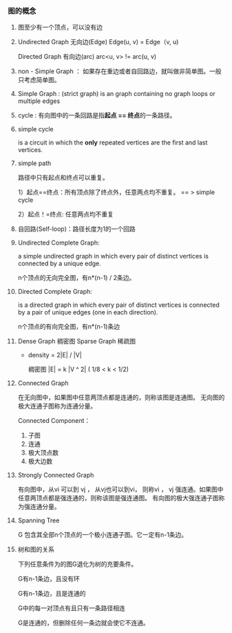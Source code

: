 ### 图的概念

1. 图至少有一个顶点，可以没有边

2. Undirected Graph   无向边(Edge)   Edge(u, v) = Edge（v, u) 

   Directed Graph 	有向边(arc) 	arc<u, v> != arc(u, v)

3. non - Simple Graph ： 如果存在重边或者自回路边，就叫做非简单图。一般只考虑简单图。
4.  Simple Graph :  (strict graph) is  an  graph containing no graph loops or multiple edges
5. cycle : 有向图中的一条回路是指**起点 == 终点**的一条路径。

6. simple cycle

   is a circuit in which the **only** repeated vertices are the first and last vertices.

7. simple path

   路径中只有起点和终点可以重复。

   1）起点==终点：所有顶点除了终点外，任意两点均不重复。  == >  simple cycle

   2）起点！=终点: 任意两点均不重复

8. 自回路(Self-loop)：路径长度为1的一个回路

9. Undirected Complete Graph:

   a simple undirected graph in which every pair of distinct vertices is connected by a unique edge.

   n个顶点的无向完全图，有n*(n-1) / 2条边。

10. Directed Complete Graph:

    is a directed graph in which every pair of distinct vertices is connected by a pair of unique edges (one in each direction).

    n个顶点的有向完全图，有n*(n-1)条边

11. Dense Graph 稠密图         Sparse Graph 稀疏图

    - density = 2|E| / |V|

      稠密图 |E| = k |V ^ 2| ( 1/8 < k < 1/2)

12. Connected Graph

    在无向图中，如果图中任意两顶点都是连通的，则称该图是连通图。 无向图的极大连通子图称为连通分量。

    Connected Component：

    1. 子图
    2. 连通
    3. 极大顶点数
    4. 极大边数

13. Strongly Connected Graph 

    有向图中，从vi 可以到 vj ， 从vj也可以到vi， 则称vi ， vj 强连通。如果图中任意两顶点都是强连通的，则称该图是强连通图。 有向图的极大强连通子图称为强连通分量。

14. Spanning Tree

    G 包含其全部n个顶点的一个极小连通子图。它一定有n-1条边。

15. 树和图的关系

    下列任意条件为的图G退化为树的充要条件。

    G有n-1条边，且没有环

    G有n-1条边，且是连通的

    G中的每一对顶点有且只有一条路径相连

    G是连通的，但删除任何一条边就会使它不连通。